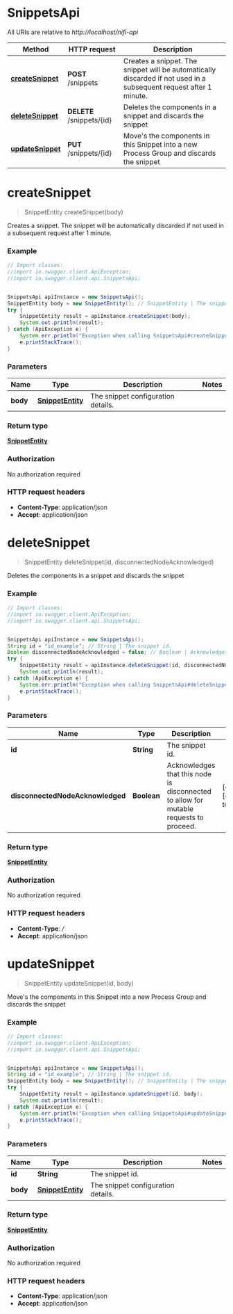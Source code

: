 # SnippetsApi

All URIs are relative to *http://localhost/nifi-api*

Method | HTTP request | Description
------------- | ------------- | -------------
[**createSnippet**](SnippetsApi.md#createSnippet) | **POST** /snippets | Creates a snippet. The snippet will be automatically discarded if not used in a subsequent request after 1 minute.
[**deleteSnippet**](SnippetsApi.md#deleteSnippet) | **DELETE** /snippets/{id} | Deletes the components in a snippet and discards the snippet
[**updateSnippet**](SnippetsApi.md#updateSnippet) | **PUT** /snippets/{id} | Move&#39;s the components in this Snippet into a new Process Group and discards the snippet


<a name="createSnippet"></a>
# **createSnippet**
> SnippetEntity createSnippet(body)

Creates a snippet. The snippet will be automatically discarded if not used in a subsequent request after 1 minute.



### Example
```java
// Import classes:
//import io.swagger.client.ApiException;
//import io.swagger.client.api.SnippetsApi;


SnippetsApi apiInstance = new SnippetsApi();
SnippetEntity body = new SnippetEntity(); // SnippetEntity | The snippet configuration details.
try {
    SnippetEntity result = apiInstance.createSnippet(body);
    System.out.println(result);
} catch (ApiException e) {
    System.err.println("Exception when calling SnippetsApi#createSnippet");
    e.printStackTrace();
}
```

### Parameters

Name | Type | Description  | Notes
------------- | ------------- | ------------- | -------------
 **body** | [**SnippetEntity**](SnippetEntity.md)| The snippet configuration details. |

### Return type

[**SnippetEntity**](SnippetEntity.md)

### Authorization

No authorization required

### HTTP request headers

 - **Content-Type**: application/json
 - **Accept**: application/json

<a name="deleteSnippet"></a>
# **deleteSnippet**
> SnippetEntity deleteSnippet(id, disconnectedNodeAcknowledged)

Deletes the components in a snippet and discards the snippet



### Example
```java
// Import classes:
//import io.swagger.client.ApiException;
//import io.swagger.client.api.SnippetsApi;


SnippetsApi apiInstance = new SnippetsApi();
String id = "id_example"; // String | The snippet id.
Boolean disconnectedNodeAcknowledged = false; // Boolean | Acknowledges that this node is disconnected to allow for mutable requests to proceed.
try {
    SnippetEntity result = apiInstance.deleteSnippet(id, disconnectedNodeAcknowledged);
    System.out.println(result);
} catch (ApiException e) {
    System.err.println("Exception when calling SnippetsApi#deleteSnippet");
    e.printStackTrace();
}
```

### Parameters

Name | Type | Description  | Notes
------------- | ------------- | ------------- | -------------
 **id** | **String**| The snippet id. |
 **disconnectedNodeAcknowledged** | **Boolean**| Acknowledges that this node is disconnected to allow for mutable requests to proceed. | [optional] [default to false]

### Return type

[**SnippetEntity**](SnippetEntity.md)

### Authorization

No authorization required

### HTTP request headers

 - **Content-Type**: */*
 - **Accept**: application/json

<a name="updateSnippet"></a>
# **updateSnippet**
> SnippetEntity updateSnippet(id, body)

Move&#39;s the components in this Snippet into a new Process Group and discards the snippet



### Example
```java
// Import classes:
//import io.swagger.client.ApiException;
//import io.swagger.client.api.SnippetsApi;


SnippetsApi apiInstance = new SnippetsApi();
String id = "id_example"; // String | The snippet id.
SnippetEntity body = new SnippetEntity(); // SnippetEntity | The snippet configuration details.
try {
    SnippetEntity result = apiInstance.updateSnippet(id, body);
    System.out.println(result);
} catch (ApiException e) {
    System.err.println("Exception when calling SnippetsApi#updateSnippet");
    e.printStackTrace();
}
```

### Parameters

Name | Type | Description  | Notes
------------- | ------------- | ------------- | -------------
 **id** | **String**| The snippet id. |
 **body** | [**SnippetEntity**](SnippetEntity.md)| The snippet configuration details. |

### Return type

[**SnippetEntity**](SnippetEntity.md)

### Authorization

No authorization required

### HTTP request headers

 - **Content-Type**: application/json
 - **Accept**: application/json

